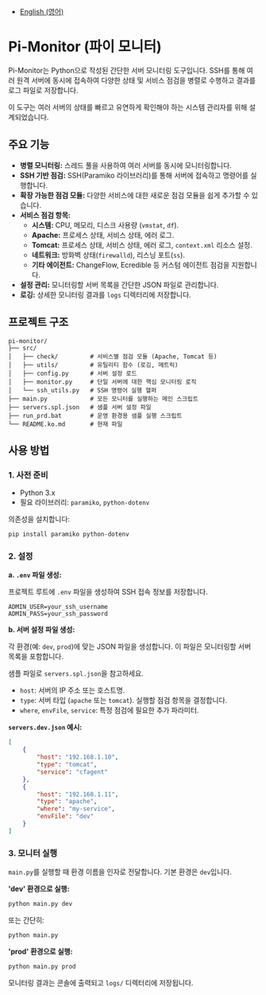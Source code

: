 - [English (영어)](README.md)

# Pi-Monitor (파이 모니터)

Pi-Monitor는 Python으로 작성된 간단한 서버 모니터링 도구입니다. SSH를 통해 여러 원격 서버에 동시에 접속하여 다양한 상태 및 서비스 점검을 병렬로 수행하고 결과를 로그 파일로 저장합니다.

이 도구는 여러 서버의 상태를 빠르고 유연하게 확인해야 하는 시스템 관리자를 위해 설계되었습니다.

## 주요 기능

-   **병렬 모니터링:** 스레드 풀을 사용하여 여러 서버를 동시에 모니터링합니다.
-   **SSH 기반 점검:** SSH(Paramiko 라이브러리)를 통해 서버에 접속하고 명령어를 실행합니다.
-   **확장 가능한 점검 모듈:** 다양한 서비스에 대한 새로운 점검 모듈을 쉽게 추가할 수 있습니다.
-   **서비스 점검 항목:**
    -   **시스템:** CPU, 메모리, 디스크 사용량 (`vmstat`, `df`).
    -   **Apache:** 프로세스 상태, 서비스 상태, 에러 로그.
    -   **Tomcat:** 프로세스 상태, 서비스 상태, 에러 로그, `context.xml` 리소스 설정.
    -   **네트워크:** 방화벽 상태(`firewalld`), 리스닝 포트(`ss`).
    -   **기타 에이전트:** ChangeFlow, Ecredible 등 커스텀 에이전트 점검을 지원합니다.
-   **설정 관리:** 모니터링할 서버 목록을 간단한 JSON 파일로 관리합니다.
-   **로깅:** 상세한 모니터링 결과를 `logs` 디렉터리에 저장합니다.

## 프로젝트 구조

```
pi-monitor/
├── src/
│   ├── check/         # 서비스별 점검 모듈 (Apache, Tomcat 등)
│   ├── utils/         # 유틸리티 함수 (로깅, 메트릭)
│   ├── config.py      # 서버 설정 로드
│   ├── monitor.py     # 단일 서버에 대한 핵심 모니터링 로직
│   └── ssh_utils.py   # SSH 명령어 실행 헬퍼
├── main.py            # 모든 모니터를 실행하는 메인 스크립트
├── servers.spl.json   # 샘플 서버 설정 파일
├── run_prd.bat        # 운영 환경용 샘플 실행 스크립트
└── README.ko.md       # 현재 파일
```

## 사용 방법

### 1. 사전 준비

-   Python 3.x
-   필요 라이브러리: `paramiko`, `python-dotenv`

의존성을 설치합니다:
```bash
pip install paramiko python-dotenv
```

### 2. 설정

**a. `.env` 파일 생성:**

프로젝트 루트에 `.env` 파일을 생성하여 SSH 접속 정보를 저장합니다.

```
ADMIN_USER=your_ssh_username
ADMIN_PASS=your_ssh_password
```

**b. 서버 설정 파일 생성:**

각 환경(예: `dev`, `prod`)에 맞는 JSON 파일을 생성합니다. 이 파일은 모니터링할 서버 목록을 포함합니다.

샘플 파일로 `servers.spl.json`을 참고하세요.

-   `host`: 서버의 IP 주소 또는 호스트명.
-   `type`: 서버 타입 (`apache` 또는 `tomcat`). 실행할 점검 항목을 결정합니다.
-   `where`, `envFile`, `service`: 특정 점검에 필요한 추가 파라미터.

**`servers.dev.json` 예시:**
```json
[
    {
        "host": "192.168.1.10",
        "type": "tomcat",
        "service": "cfagent"
    },
    {
        "host": "192.168.1.11",
        "type": "apache",
        "where": "my-service",
        "envFile": "dev"
    }
]
```

### 3. 모니터 실행

`main.py`를 실행할 때 환경 이름을 인자로 전달합니다. 기본 환경은 `dev`입니다.

**'dev' 환경으로 실행:**
```bash
python main.py dev
```
또는 간단히:
```bash
python main.py
```

**'prod' 환경으로 실행:**
```bash
python main.py prod
```

모니터링 결과는 콘솔에 출력되고 `logs/` 디렉터리에 저장됩니다.
